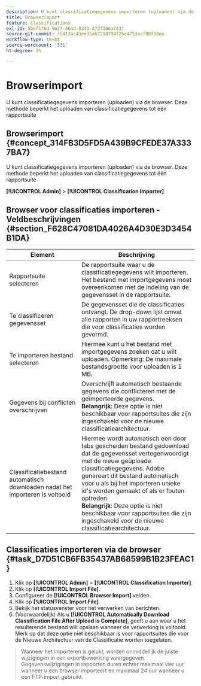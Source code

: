 ```yaml
---
description: U kunt classificatiegegevens importeren (uploaden) via de browser. Deze methode beperkt het uploaden van classificatiegegevens tot één rapportsuite
title: Browserimport
feature: Classifications
exl-id: 5bef1f6d-9b27-464d-8343-472f300a7437
source-git-commit: 35413ac43eed5ab7218794f26e4753acf08f18ee
workflow-type: tm+mt
source-wordcount: '331'
ht-degree: 3%

---
```


# Browserimport

U kunt classificatiegegevens importeren (uploaden) via de browser. Deze methode beperkt het uploaden van classificatiegegevens tot één rapportsuite

## Browserimport {#concept_314FB3D5FD5A439B9CFEDE37A3337BA7}

U kunt classificatiegegevens importeren (uploaden) via de browser. Deze methode beperkt het uploaden van classificatiegegevens tot één rapportsuite

**[!UICONTROL Admin]** > **[!UICONTROL Classification Importer]**

## Browser voor classificaties importeren - Veldbeschrijvingen {#section_F628C47081DA4026A4D30E3D3454B1DA}

| Element | Beschrijving |
| --- | --- |
| Rapportsuite selecteren | De rapportsuite waar u de classificatiegegevens wilt importeren. Het bestand met importgegevens moet overeenkomen met de indeling van de gegevensset in de rapportsuite. |
| Te classificeren gegevensset | De gegevensset die de classificaties ontvangt. De drop-down lijst omvat alle rapporten in uw rapportreeksen die voor classificaties worden gevormd. |
| Te importeren bestand selecteren | Hiermee kunt u het bestand met importgegevens zoeken dat u wilt uploaden.  Opmerking: De maximale bestandsgrootte voor uploaden is 1 MB. |
| Gegevens bij conflicten overschrijven | Overschrijft automatisch bestaande gegevens die conflicteren met de geïmporteerde gegevens.<br>**Belangrijk**: Deze optie is niet beschikbaar voor rapportsuites die zijn ingeschakeld voor de nieuwe classificatiearchitectuur. |
| Classificatiebestand automatisch downloaden nadat het importeren is voltooid | Hiermee wordt automatisch een door tabs gescheiden bestand gedownload dat de gegevensset vertegenwoordigt met de nieuw geüploade classificatiegegevens. Adobe genereert dit bestand automatisch voor u als bij het importeren unieke id&#39;s worden gemaakt of als er fouten optreden.<br>**Belangrijk**: Deze optie is niet beschikbaar voor rapportsuites die zijn ingeschakeld voor de nieuwe classificatiearchitectuur. |


## Classificaties importeren via de browser {#task_D7D51CB6FB35437AB68599B1B23FEAC1}

1. Klik op **[!UICONTROL Admin]** > **[!UICONTROL Classification Importer]**.
1. Klik op **[!UICONTROL Import File]**.
1. Configureer de **[!UICONTROL Browser Import]** velden.
1. Klik op **[!UICONTROL Import File]**.
1. Bekijk het statusvenster voor het verwerken van berichten.
1. (Voorwaardelijk) Als u **[!UICONTROL Automatically Download Classification File After Upload is Complete]**, geeft u aan waar u het resulterende bestand wilt opslaan wanneer de verwerking is voltooid. Merk op dat deze optie niet beschikbaar is voor rapportsuites die voor de Nieuwe Architectuur van de Classificatie worden toegelaten.

>Wanneer het importeren is gelukt, worden onmiddellijk de juiste wijzigingen in een exportbewerking weergegeven. Gegevenswijzigingen in rapporten duren echter maximaal vier uur wanneer u een browser importeert en maximaal 24 uur wanneer u een FTP-import gebruikt.
